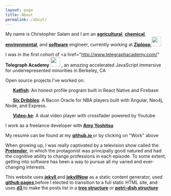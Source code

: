 ```yaml
---
layout: page
title: About
permalink: /about/
---
```


My name is Christopher Salam and I am an **<a href="http://chrissalam.com/agricultural">agricultural</a>**, **<a href="http://chrissalam.com/chemical">chemical</a>**, **<a href="http://chrissalam.com/environmental">environmental</a>**, and **<a href="http://chrissalam.com/software">software</a>** engineer, currently working at <a target="_blank" href="https://angel.co/ziploop"> <strong>Ziploop</strong> <img height="30px" style="display:inline-block" src="ziploop.png" /> </a>

I was in the first cohort of <a href="http://www.telegraphacademy.com/" <a target="_blank"> <strong>Telegraph Academy</strong> <img height="30px" style="display:inline-block" src="tga.png" /> </a>, an amazing accelerated JavaScript immersive for underrepresented minorities in Berkeley, CA

Open source projects I've worked on:

&nbsp; &nbsp; &nbsp; <strong><a href="http://katfish.me" target="_blank">Katfish</a></strong>: An honest profile program built in React Native and Firebase

&nbsp; &nbsp; &nbsp; <strong><a href="http://sixdribbles.com" target="_blank">Six Dribbles</a></strong>: A Bacon Oracle for NBA players built with Angular, Neo4j, Node, and Express.

&nbsp; &nbsp; &nbsp; <strong><a href="http://video-ke.com" target="_blank">Video-ke</a></strong>: A dual video player with crossfader powered by Youtube

I work as a freelance developer with <strong><a href="http://www.amyyoshitsu.com" target="_blank">Amy Yoshitsu</a></strong>

My resume can be found at my <strong><a href="http://chrissalam.github.io" target="_blank">github.io </a></strong> or by clicking on "Work" above

When growing up, I was really captivated by a television show called the **<a href="http://pretender.wikia.com/wiki/Jarod">Pretender</a>**, in which the protagonist was principally good natured and had the cognitive ability to change professions in each episode. To some extent, getting into software has been a way to pursue all my varied and ever-changing interests.

This website uses <strong><a href="https://jekyllrb.com/"> jekyll </a></strong> and <strong><a href="https://github.com/barryclark/jekyll-now">jekyllNow</a></strong> as a static content generator, used <strong><a href="https://pages.github.com/"> github pages </a></strong> before I elected to transition to a full static HTML site, and uses <strong><a href="http://d3js.org/"> d3 </a></strong> to make the posts list in a <strong><a href="https://github.com/mbostock/d3/wiki/Tree-Layout"> tree structure</strong></a> or <strong><a href="http://bl.ocks.org/mbostock/4063530" >petri-dish structure </a></strong>

<script src="https://cdnjs.cloudflare.com/ajax/libs/d3/3.5.6/d3.min.js" charset="utf-8"></script>

<div id="diagram"></div>

<script>

  var treeData = [
  {
  "name": "Chris Salam",
  "parent": null,
  "children": [
      {
      "name": "tags", //"bicycling",
      "parent": "Chris Salam"
      },
      {
      "name": "#engineering",
      "parent": "Chris Salam",
        "children": [
        {
          "name": "agricultural",
          "parent": "#reactnative"
        },
        {
          "name": "chemical",
          "parent": "#reactnative"
        },
        {
          "name": "environmental",
          "parent": "#reactnative"
        },
        {
          "name": "software",
          "parent": "#reactnative"
        }
                    ]
      },
      {
      "name": "slideshow", //"musician",
      "parent": "Chris Salam"
      }
              ]
  }
];

// ************** Generate the tree diagram  *****************

// var width = document.getElementById('main').offsetWidth;
var vwidth = (window.innerWidth > 0) ? window.innerWidth : screen.width;
var vtop = (vwidth > 410) ? 80 : 50;
vwidth = (vwidth > 410) ? 410 : vwidth;
var vheight = vwidth + 180;

function makeMeSomeTrees(eachRoot){
  var margin = {top: vtop, right: 5, bottom: 5, left: 5},
  width = vwidth - margin.right - margin.left,
  height = vheight - margin.top - margin.bottom;

  var i = 0;

  var tree = d3.layout.tree()
  .size([width, height]);

  var diagonal = d3.svg.diagonal()
 // .projection(function(d) { return [d.y, d.x]; });

 var svg = d3.select("#diagram").append("div").append("svg")
 .attr("width", width + margin.right + margin.left)
 .attr("height", height + margin.top + margin.bottom)
 .append("g")
 .attr("transform", "translate(" + margin.left + "," + margin.top + ")");

 root = treeData[eachRoot];

 update(root);

 function update(source) {

  // Compute the new tree layout.
  var nodes = tree.nodes(root).reverse(),
  links = tree.links(nodes);

  // Normalize for fixed-depth.
  nodes.forEach(function(d) { d.y = d.depth * 200; });

  // Declare the nodesâ€¦
  var node = svg.selectAll("g.node")
  .data(nodes, function(d) { return d.id || (d.id = ++i); });

  // Enter the nodes.
  var nodeEnter = node.enter().append("g")
  .attr("class", "node")
  .attr("transform", function(d) {
    return "translate(" + d.x + "," + d.y + ")"; });

  nodeEnter.append("circle")
  .attr("r", vwidth/8.5)

  nodeEnter.append("text")
  .attr("x", function(d) {
    return 0;
  })
  .attr("dy", ".35em")
  .attr("text-anchor", function(d) {
    return "middle";
  })
  .text(function(d) { return d.name; })
  .style("fill-opacity", 1)
  .attr("class", "hyper").on("click", function (d) {
    var url;
    if (d.name.match(/#/)) { url = 'http://chrissalam.com/tags/' + d.name; }
        // var url = 'http://chrissalam.com/#'+d.name
        else { url = 'http://chrissalam.com/' + d.name.split(" ").join("-"); }
        window.location = url;
      });

  // Declare the linksâ€¦
  var link = svg.selectAll("path.link")
  .data(links, function(d) { return d.target.id; });

  // Enter the links.
  link.enter().insert("path", "g")
  .attr("class", "link")
  .attr("d", diagonal);

}

}

for (var q = 0; q < treeData.length; q++) {
  makeMeSomeTrees(q);
}

</script>
